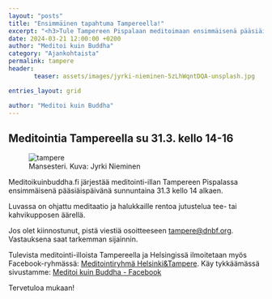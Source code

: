 ```yaml
---
layout: "posts"
title: "Ensimmäinen tapahtuma Tampereella!"
excerpt: "<h3>Tule Tampereen Pispalaan meditoimaan ensimmäisenä pääsiäispäivänä.</h3>"
date: 2024-03-21 12:00:00 +0200
author: "Meditoi kuin Buddha"
category: "Ajankohtaista"
permalink: tampere
header: 
       teaser: assets/images/jyrki-nieminen-5zLhWqntDQA-unsplash.jpg

entries_layout: grid

author: "Meditoi kuin Buddha"
---
```


<h2>Meditointia Tampereella su 31.3. kello 14-16</h2>

<figure>
<img src="assets/images/jyrki-nieminen-5zLhWqntDQA-unsplash.jpg" alt="tampere">
<figcaption> Mansesteri. Kuva: Jyrki Nieminen</figcaption>
</figure>

Meditoikuinbuddha.fi järjestää meditointi-illan Tampereen Pispalassa ensimmäisenä pääsiäispäivänä sunnuntaina 31.3 kello 14 alkaen.

Luvassa on ohjattu meditaatio ja halukkaille rentoa jutustelua tee- tai kahvikupposen äärellä.

Jos olet kiinnostunut, pistä viestiä osoitteeseen tampere@dnbf.org. Vastauksena saat tarkemman sijainnin.

Tulevista meditointi-illoista Tampereella ja Helsingissä ilmoitetaan myös Facebook-ryhmässä: <a href="https://www.facebook.com/groups/416251517754820">Meditointiryhmä Helsinki&Tampere</a>.
Käy tykkäämässä sivustamme: <a href="https://www.facebook.com/profile.php?id=61555870603768">Meditoi kuin Buddha - Facebook</a>

Tervetuloa mukaan!
